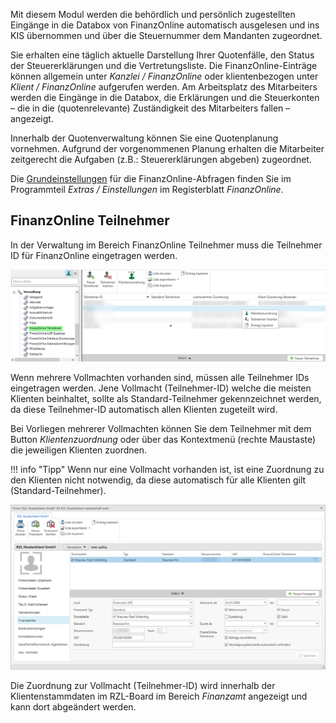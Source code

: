 Mit diesem Modul werden die behördlich und persönlich zugestellten
Eingänge in die Databox von FinanzOnline automatisch ausgelesen und ins
KIS übernommen und über die Steuernummer dem Mandanten zugeordnet.

Sie erhalten eine täglich aktuelle Darstellung Ihrer Quotenfälle, den
Status der Steuererklärungen und die Vertretungsliste. Die
FinanzOnline-Einträge können allgemein unter *Kanzlei / FinanzOnline*
oder klientenbezogen unter *Klient / FinanzOnline* aufgerufen werden. Am
Arbeitsplatz des Mitarbeiters werden die Eingänge in die Databox, die
Erklärungen und die Steuerkonten – die in die (quotenrelevante)
Zuständigkeit des Mitarbeiters fallen – angezeigt.

Innerhalb der Quotenverwaltung können Sie eine Quotenplanung vornehmen.
Aufgrund der vorgenommenen Planung erhalten die Mitarbeiter zeitgerecht
die Aufgaben (z.B.: Steuererklärungen abgeben) zugeordnet.

Die [Grundeinstellungen](../FinanzOnline/Eintragung%20der%20Zugangskennung/#grundeinstellungen-fur-die-finanzonline-abfragen) für die FinanzOnline-Abfragen finden Sie im Programmteil *Extras / Einstellungen* im Registerblatt *FinanzOnline*.

## FinanzOnline Teilnehmer 

In der Verwaltung im Bereich FinanzOnline Teilnehmer muss die Teilnehmer
ID für FinanzOnline eingetragen werden.

![FinOn Teilnehmer](<img/image123.png>)

Wenn mehrere Vollmachten vorhanden sind, müssen alle Teilnehmer IDs
eingetragen werden. Jene Vollmacht (Teilnehmer-ID) welche die meisten
Klienten beinhaltet, sollte als Standard-Teilnehmer gekennzeichnet
werden, da diese Teilnehmer-ID automatisch allen Klienten zugeteilt
wird.

Bei Vorliegen mehrerer Vollmachten können Sie dem Teilnehmer mit dem
Button *Klientenzuordnung* oder über das Kontextmenü (rechte Maustaste)
die jeweiligen Klienten zuordnen.

!!! info "Tipp"
    Wenn nur eine Vollmacht vorhanden ist, ist eine Zuordnung zu den Klienten nicht notwendig, da diese automatisch für alle Klienten gilt (Standard-Teilnehmer).

![FinOn Teilnehmer Klientenzuordnung Board](<img/image124.png>)

Die Zuordnung zur Vollmacht (Teilnehmer-ID) wird innerhalb der
Klientenstammdaten im RZL-Board im Bereich *Finanzamt* angezeigt und
kann dort abgeändert werden.